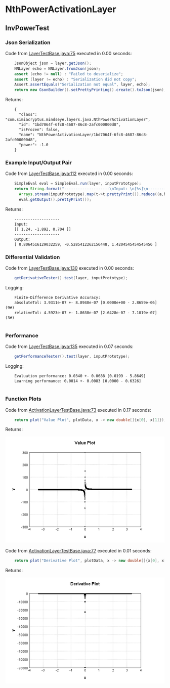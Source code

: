 # NthPowerActivationLayer
## InvPowerTest
### Json Serialization
Code from [LayerTestBase.java:75](../../../../../../../../../MindsEye/src/test/java/com/simiacryptus/mindseye/layers/LayerTestBase.java#L75) executed in 0.00 seconds: 
```java
    JsonObject json = layer.getJson();
    NNLayer echo = NNLayer.fromJson(json);
    assert (echo != null) : "Failed to deserialize";
    assert (layer != echo) : "Serialization did not copy";
    Assert.assertEquals("Serialization not equal", layer, echo);
    return new GsonBuilder().setPrettyPrinting().create().toJson(json);
```

Returns: 

```
    {
      "class": "com.simiacryptus.mindseye.layers.java.NthPowerActivationLayer",
      "id": "1bd7064f-6fc8-4687-86c8-2afc000000d8",
      "isFrozen": false,
      "name": "NthPowerActivationLayer/1bd7064f-6fc8-4687-86c8-2afc000000d8",
      "power": -1.0
    }
```



### Example Input/Output Pair
Code from [LayerTestBase.java:112](../../../../../../../../../MindsEye/src/test/java/com/simiacryptus/mindseye/layers/LayerTestBase.java#L112) executed in 0.00 seconds: 
```java
    SimpleEval eval = SimpleEval.run(layer, inputPrototype);
    return String.format("--------------------\nInput: \n[%s]\n--------------------\nOutput: \n%s",
      Arrays.stream(inputPrototype).map(t->t.prettyPrint()).reduce((a,b)->a+",\n"+b).get(),
      eval.getOutput().prettyPrint());
```

Returns: 

```
    --------------------
    Input: 
    [[ 1.24, -1.892, 0.704 ]]
    --------------------
    Output: 
    [ 0.8064516129032259, -0.5285412262156448, 1.4204545454545456 ]
```



### Differential Validation
Code from [LayerTestBase.java:130](../../../../../../../../../MindsEye/src/test/java/com/simiacryptus/mindseye/layers/LayerTestBase.java#L130) executed in 0.00 seconds: 
```java
    getDerivativeTester().test(layer, inputPrototype);
```
Logging: 
```
    Finite-Difference Derivative Accuracy:
    absoluteTol: 3.9311e-07 +- 8.8940e-07 [0.0000e+00 - 2.8659e-06] (9#)
    relativeTol: 4.5923e-07 +- 1.8630e-07 [2.6428e-07 - 7.1019e-07] (3#)
    
```

### Performance
Code from [LayerTestBase.java:135](../../../../../../../../../MindsEye/src/test/java/com/simiacryptus/mindseye/layers/LayerTestBase.java#L135) executed in 0.07 seconds: 
```java
    getPerformanceTester().test(layer, inputPrototype);
```
Logging: 
```
    Evaluation performance: 0.0340 +- 0.0688 [0.0199 - 5.8649]
    Learning performance: 0.0014 +- 0.0083 [0.0000 - 0.6326]
    
```

### Function Plots
Code from [ActivationLayerTestBase.java:73](../../../../../../../../../MindsEye/src/test/java/com/simiacryptus/mindseye/layers/java/ActivationLayerTestBase.java#L73) executed in 0.17 seconds: 
```java
    return plot("Value Plot", plotData, x -> new double[]{x[0], x[1]});
```

Returns: 

![Result](etc/test.1.png)



Code from [ActivationLayerTestBase.java:77](../../../../../../../../../MindsEye/src/test/java/com/simiacryptus/mindseye/layers/java/ActivationLayerTestBase.java#L77) executed in 0.01 seconds: 
```java
    return plot("Derivative Plot", plotData, x -> new double[]{x[0], x[2]});
```

Returns: 

![Result](etc/test.2.png)



